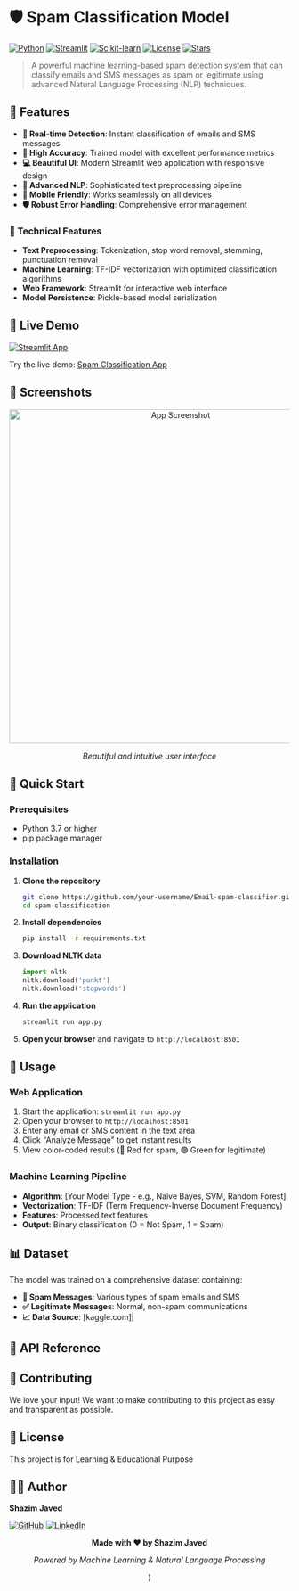 # 🛡️ Spam Classification Model

[![Python](https://img.shields.io/badge/Python-3.7+-blue.svg)](https://www.python.org/downloads/)
[![Streamlit](https://img.shields.io/badge/Streamlit-1.28+-red.svg)](https://streamlit.io/)
[![Scikit-learn](https://img.shields.io/badge/Scikit--learn-1.3+-orange.svg)](https://scikit-learn.org/)
[![License](https://img.shields.io/badge/License-MIT-green.svg)](LICENSE)
[![Stars](https://img.shields.io/github/stars/your-username/spam-classification?style=social)](https://github.com/shazimjaved/Email-spam-classifier)
> A powerful machine learning-based spam detection system that can classify emails and SMS messages as spam or legitimate using advanced Natural Language Processing (NLP) techniques.

## 🌟 Features

- **🚀 Real-time Detection**: Instant classification of emails and SMS messages
- **🎯 High Accuracy**: Trained model with excellent performance metrics
- **💻 Beautiful UI**: Modern Streamlit web application with responsive design
- **🧠 Advanced NLP**: Sophisticated text preprocessing pipeline
- **📱 Mobile Friendly**: Works seamlessly on all devices
- **🛡️ Robust Error Handling**: Comprehensive error management

### 🔧 Technical Features

- **Text Preprocessing**: Tokenization, stop word removal, stemming, punctuation removal
- **Machine Learning**: TF-IDF vectorization with optimized classification algorithms
- **Web Framework**: Streamlit for interactive web interface
- **Model Persistence**: Pickle-based model serialization

## 🎯 Live Demo

[![Streamlit App](https://static.streamlit.io/badges/streamlit_badge_black_white.svg)](https://https://email-spam-classifier-shazim.streamlit.app/)

Try the live demo: [Spam Classification App](https://https://email-spam-classifier-shazim.streamlit.app/)

## 📸 Screenshots

<div align="center">
  <img src="static/images/Streamlit - Personal - Microsoft​ Edge 31-Aug-25 10_51_49 PM.png" alt="App Screenshot" width="600"/>
  <p><em>Beautiful and intuitive user interface</em></p>
</div>

## 🚀 Quick Start

### Prerequisites

- Python 3.7 or higher
- pip package manager

### Installation

1. **Clone the repository**
   ```bash
   git clone https://github.com/your-username/Email-spam-classifier.git
   cd spam-classification
   ```

2. **Install dependencies**
   ```bash
   pip install -r requirements.txt
   ```

3. **Download NLTK data**
   ```python
   import nltk
   nltk.download('punkt')
   nltk.download('stopwords')
   ```

4. **Run the application**
   ```bash
   streamlit run app.py
   ```

5. **Open your browser** and navigate to `http://localhost:8501`

## 📖 Usage

### Web Application

1. Start the application: `streamlit run app.py`
2. Open your browser to `http://localhost:8501`
3. Enter any email or SMS content in the text area
4. Click "Analyze Message" to get instant results
5. View color-coded results (🔴 Red for spam, 🟢 Green for legitimate)

### Machine Learning Pipeline

- **Algorithm**: [Your Model Type - e.g., Naive Bayes, SVM, Random Forest]
- **Vectorization**: TF-IDF (Term Frequency-Inverse Document Frequency)
- **Features**: Processed text features
- **Output**: Binary classification (0 = Not Spam, 1 = Spam)

## 📊 Dataset

The model was trained on a comprehensive dataset containing:

- **📧 Spam Messages**: Various types of spam emails and SMS
- **✅ Legitimate Messages**: Normal, non-spam communications
- **📈 Data Source**: [kaggle.com]|

## 🔧 API Reference


## 🤝 Contributing

We love your input! We want to make contributing to this project as easy and transparent as possible.

## 📝 License

This project is for Learning & Educational Purpose

## 👨‍💻 Author

**Shazim Javed**

[![GitHub](https://img.shields.io/badge/GitHub-100000?style=for-the-badge&logo=github&logoColor=white)](https://github.com/shazimjaved)
[![LinkedIn](https://img.shields.io/badge/LinkedIn-0077B5?style=for-the-badge&logo=linkedin&logoColor=white)](https://linkedin.com/in/shazim-javed-095472325)


<div align="center">
  <p><strong>Made with ❤️ by Shazim Javed</strong></p>
  <p><em>Powered by Machine Learning & Natural Language Processing</em></p>)
</div>
